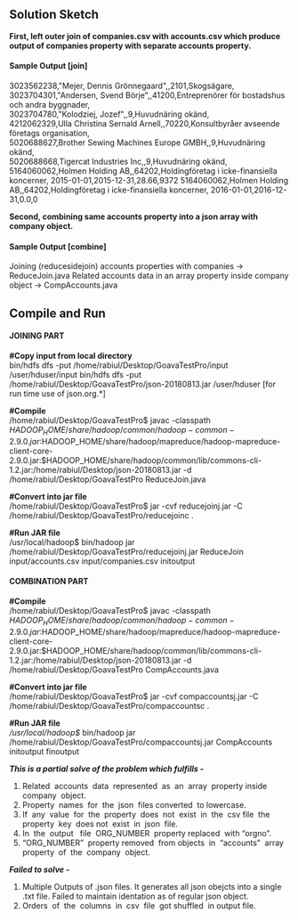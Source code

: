 Solution Sketch
-------------------
**First, left outer join of companies.csv with accounts.csv which produce output of companies property with separate accounts property.** 

#### Sample Output [join]  
3023562238,"Mejer\, Dennis Grönnegaard",,2101,Skogsägare,	
3023704301,"Andersen\, Svend Börje",,41200,Entreprenörer för bostadshus och andra byggnader,	
3023704780,"Kolodziej\, Jozef",,9,Huvudnäring okänd,	
4212062329,Ulla Christina Sernald Arnell,,70220,Konsultbyråer avseende företags organisation,	
5020688627,Brother Sewing Machines Europe GMBH,,9,Huvudnäring okänd,	
5020688668,Tigercat Industries Inc,,9,Huvudnäring okänd,	
5164060062,Holmen Holding AB,,64202,Holdingföretag i icke-finansiella koncerner,	2015-01-01,2015-12-31,28.66,9372
5164060062,Holmen Holding AB,,64202,Holdingföretag i icke-finansiella koncerner,	2016-01-01,2016-12-31,0.0,0

**Second, combining same accounts property into a json array with company object.**

#### Sample Output [combine]  

Joining (reducesidejoin) accounts properties with companies -> ReduceJoin.java
Related accounts data in an array property inside company object -> CompAccounts.java


Compile and Run
---------------------

#### JOINING PART
**#Copy input from local directory**  
bin/hdfs dfs -put /home/rabiul/Desktop/GoavaTestPro/input /user/hduser/input
bin/hdfs dfs -put /home/rabiul/Desktop/GoavaTestPro/json-20180813.jar /user/hduser [for run time use of json.org.*]

**#Compile**  
/home/rabiul/Desktop/GoavaTestPro$ javac -classpath $HADOOP_HOME/share/hadoop/common/hadoop-common-2.9.0.jar:$HADOOP_HOME/share/hadoop/mapreduce/hadoop-mapreduce-client-core-2.9.0.jar:$HADOOP_HOME/share/hadoop/common/lib/commons-cli-1.2.jar:/home/rabiul/Desktop/json-20180813.jar -d /home/rabiul/Desktop/GoavaTestPro ReduceJoin.java

**#Convert into jar file**   
/home/rabiul/Desktop/GoavaTestPro$ jar -cvf reducejoinj.jar -C /home/rabiul/Desktop/GoavaTestPro/reducejoinc .

**#Run JAR file**  
/usr/local/hadoop$ bin/hadoop jar /home/rabiul/Desktop/GoavaTestPro/reducejoinj.jar ReduceJoin input/accounts.csv input/companies.csv initoutput


#### COMBINATION PART
**#Compile**  
/home/rabiul/Desktop/GoavaTestPro$ javac -classpath $HADOOP_HOME/share/hadoop/common/hadoop-common-2.9.0.jar:$HADOOP_HOME/share/hadoop/mapreduce/hadoop-mapreduce-client-core-2.9.0.jar:$HADOOP_HOME/share/hadoop/common/lib/commons-cli-1.2.jar:/home/rabiul/Desktop/json-20180813.jar -d /home/rabiul/Desktop/GoavaTestPro CompAccounts.java

**#Convert into jar file**   
/home/rabiul/Desktop/GoavaTestPro$ jar -cvf compaccountsj.jar -C /home/rabiul/Desktop/GoavaTestPro/compaccountsc .

**#Run JAR file**  
*/usr/local/hadoop$* bin/hadoop jar /home/rabiul/Desktop/GoavaTestPro/compaccountsj.jar CompAccounts initoutput finoutput


**_This is a partial solve of the problem which fulfills -_**
1. Related​ ​ accounts​ ​ data​ ​ represented​ ​ as​ ​ an​ ​ array​ ​ property​ ​ inside company​ ​ object.
2. Property​ ​ names​ ​ for​ ​ the​ ​ json​ ​ files​​ converted​ ​ to​ ​ lowercase.
3. If​ ​ any​ ​ value​ ​ for​ ​ the​ ​ property​ ​ does​ ​ not​ ​ exist​ ​ in​ ​ the​ ​ csv​ ​ file​ ​ the​ ​ property​ ​ key​ ​ does​ ​not​ ​ exist​ ​ in​ ​ json​ ​ file.​
4. In​ ​ the​ ​ output​ ​ ​ file​ ​ ORG_NUMBER​ ​ property​ replaced​ ​ with​ ​ “orgno”.
5. “ORG_NUMBER”​ ​ property​​ removed​ ​ from​​ objects​ ​ in​ ​ “accounts”​ ​ array property​ ​ of​ ​ the​ ​ company​ ​ object.

**_Failed to solve -_**
1. Multiple Outputs of .json files. It generates all json obejcts into a single .txt file. Failed to maintain identation as of regular json object. 
2. Orders​ ​ of​ ​ the​ ​ columns​ ​ in​ ​ csv​ ​ file​​ ​ got shuffled ​ in output file.
